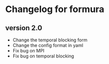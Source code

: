 # Changelog for formura
## version 2.0

- Change the temporal blocking form
- Change the config format in yaml
- Fix bug on MPI
- Fix bug on temporal blocking
